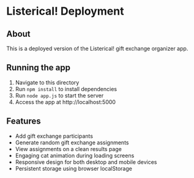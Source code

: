 # Listerical! Deployment

## About
This is a deployed version of the Listerical! gift exchange organizer app.

## Running the app
1. Navigate to this directory
2. Run `npm install` to install dependencies
3. Run `node app.js` to start the server
4. Access the app at http://localhost:5000

## Features
- Add gift exchange participants
- Generate random gift exchange assignments
- View assignments on a clean results page
- Engaging cat animation during loading screens
- Responsive design for both desktop and mobile devices
- Persistent storage using browser localStorage
